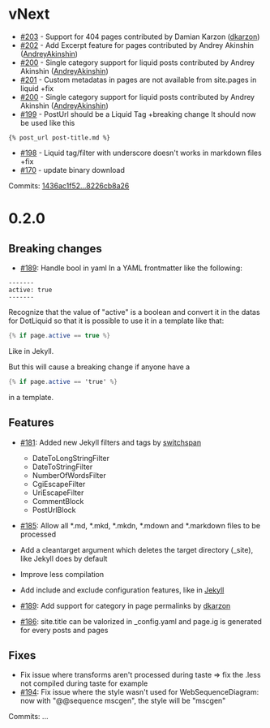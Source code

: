 # vNext

 - [#203](https://github.com/Code52/pretzel/pull/203) - Support for 404 pages contributed by Damian Karzon ([dkarzon](https://github.com/dkarzon))
 - [#202](https://github.com/Code52/pretzel/pull/202) - Add Excerpt feature for pages contributed by Andrey Akinshin ([AndreyAkinshin](https://github.com/AndreyAkinshin))
 - [#200](https://github.com/Code52/pretzel/pull/200) - Single category support for liquid posts contributed by Andrey Akinshin ([AndreyAkinshin](https://github.com/AndreyAkinshin))
 - [#201](https://github.com/Code52/pretzel/issues/201) - Custom metadatas in pages are not available from site.pages in liquid +fix
 - [#200](https://github.com/Code52/pretzel/pull/200) - Single category support for liquid posts contributed by Andrey Akinshin ([AndreyAkinshin](https://github.com/AndreyAkinshin))
 - [#199](https://github.com/Code52/pretzel/issues/199) - PostUrl should be a Liquid Tag +breaking change
 It should now be used like this
 ```
 {% post_url post-title.md %}
 ```
 - [#198](https://github.com/Code52/pretzel/issues/198) - Liquid tag/filter with underscore doesn't works in markdown files +fix
 - [#170](https://github.com/Code52/pretzel/issues/170) - update binary download

Commits: [1436ac1f52...8226cb8a26](https://github.com/Code52/pretzel/compare/1436ac1f52...8226cb8a26)


# 0.2.0

## Breaking changes
- [#189](https://github.com/Code52/pretzel/pull/189): Handle bool in yaml
In a YAML frontmatter like the following:
``` text
-------
active: true
-------
``` 
Recognize that the value of "active" is a boolean and convert it in the datas for DotLiquid so that it is possible to use it in a template like that:
```cs
{% if page.active == true %}
```
Like in Jekyll.

But this will cause a breaking change if anyone have a
```cs
{% if page.active == 'true' %}
```
in a template.

## Features
- [#181](https://github.com/Code52/pretzel/pull/181): Added new Jekyll filters and tags by [switchspan](https://github.com/switchspan)
    - DateToLongStringFilter
    - DateToStringFilter
    - NumberOfWordsFilter
    - CgiEscapeFilter
    - UriEscapeFilter
    - CommentBlock
    - PostUrlBlock

- [#185](https://github.com/Code52/pretzel/pull/185): Allow all *.md, *.mkd, *.mkdn, *.mdown and *.markdown files to be processed

- Add a cleantarget argument which deletes the target directory (_site), like Jekyll does by default
- Improve less compilation
- Add include and exclude configuration features, like in [Jekyll](http://jekyllrb.com/docs/configuration/#global-configuration)
- [#189](https://github.com/Code52/pretzel/pull/189): Add support for category in page permalinks by [dkarzon](https://github.com/dkarzon)
- [#186](https://github.com/Code52/pretzel/pull/186): site.title can be valorized in _config.yaml and page.ig is generated for every posts and pages

## Fixes
- Fix issue where transforms aren't processed during taste => fix the .less not compiled during taste for example
- [#194](https://github.com/Code52/pretzel/pull/194): Fix issue where the style wasn't used for WebSequenceDiagram: now with "@@sequence mscgen", the style will be "mscgen"

Commits: ...
